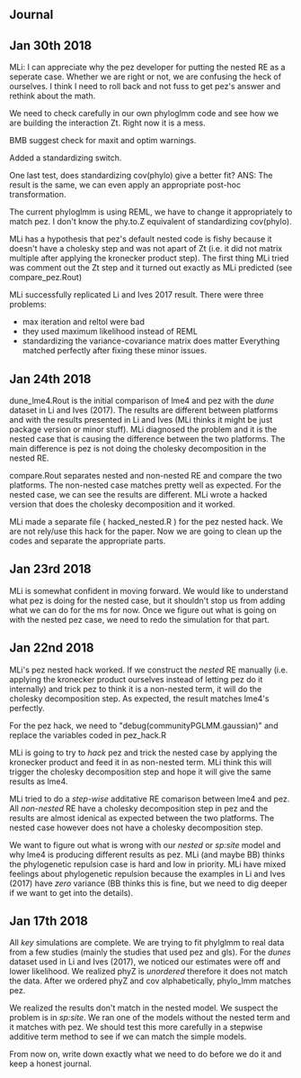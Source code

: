 ## Journal

## Jan 30th 2018

MLi: I can appreciate why the pez developer for putting the nested RE as a seperate case.
Whether we are right or not, we are confusing the heck of ourselves.
I think I need to roll back and not fuss to get pez's answer and rethink about the math.

We need to check carefully in our own phyloglmm code and see how we are building the interaction Zt.
Right now it is a mess. 

BMB suggest check for maxit and optim warnings.

Added a standardizing switch.

One last test, does standardizing cov(phylo) give a better fit?
ANS: The result is the same, we can even apply an appropriate post-hoc transformation.

The current phyloglmm is using REML, we have to change it appropriately to match pez.
I don't know the phy.to.Z equivalent of standardizing cov(phylo).

MLi has a hypothesis that pez's default nested code is fishy because it doesn't have a cholesky step and was not apart of Zt (i.e. it did not matrix multiple after applying the kronecker product step). 
The first thing MLi tried was comment out the Zt step and it turned out exactly as MLi predicted (see compare_pez.Rout)

MLi successfully replicated Li and Ives 2017 result.
There were three problems:
- max iteration and reltol were bad
- they used maximum likelihood instead of REML
- standardizing the variance-covariance matrix does matter
Everything matched perfectly after fixing these minor issues. 

## Jan 24th 2018

dune_lme4.Rout is the initial comparison of lme4 and pez with the _dune_ dataset in Li and Ives (2017).
The results are different between platforms and with the results presented in Li and Ives (MLi thinks it might be just package version or minor stuff).
MLi diagnosed the problem and it is the nested case that is causing the difference between the two platforms.
The main difference is pez is not doing the cholesky decomposition in the nested RE.

compare.Rout separates nested and non-nested RE and compare the two platforms. 
The non-nested case matches pretty well as expected. 
For the nested case, we can see the results are different. 
MLi wrote a hacked version that does the cholesky decomposition and it worked.


MLi made a separate file ( hacked_nested.R ) for the pez nested hack.
We are not rely/use this hack for the paper.
Now we are going to clean up the codes and separate the appropriate parts. 

## Jan 23rd 2018

MLi is somewhat confident in moving forward. 
We would like to understand what pez is doing for the nested case, but it shouldn't stop us from adding what we can do for the ms for now.
Once we figure out what is going on with the nested pez case, we need to redo the simulation for that part.


## Jan 22nd 2018

MLi's pez nested hack worked. 
If we construct the _nested_ RE manually (i.e. applying the kronecker product ourselves instead of letting pez do it internally) and trick pez to think it is a non-nested term, it will do the cholesky decomposition step. 
As expected, the result matches lme4's perfectly. 

For the pez hack, we need to "debug(communityPGLMM.gaussian)" and replace the variables coded in pez_hack.R

MLi is going to try to _hack_ pez and trick the nested case by applying the kronecker product and feed it in as non-nested term.
MLi think this will trigger the cholesky decomposition step and hope it will give the same results as lme4.

MLi tried to do a _step-wise_ additative RE comarison between lme4 and pez. 
All _non-nested_ RE have a cholesky decomposition step in pez and the results are almost idenical as expected between the two platforms.
The nested case however does not have a cholesky decomposition step.

We want to figure out what is wrong with our _nested_ or _sp:site_ model and why lme4 is producing different results as pez.
MLi (and maybe BB) thinks the phylogenetic repulsion case is hard and low in priority. 
MLi have mixed feelings about phylogenetic repulsion because the examples in Li and Ives (2017) have _zero_ variance (BB thinks this is fine, but we need to dig deeper if we want to get into the details). 


## Jan 17th 2018

All _key_ simulations are complete. We are trying to fit phylglmm to real data from a few studies (mainly the studies that used pez and gls). For the _dunes_ dataset used in Li and Ives (2017), we noticed our estimates were off and lower likelihood. 
We realized phyZ is _unordered_ therefore it does not match the data. After we ordered phyZ and cov alphabetically, phylo_lmm matches pez. 

We realized the results don't match in the nested model. 
We suspect the problem is in _sp:site_. We ran one of the models without the nested term and it matches with pez. 
We should test this more carefully in a stepwise additive term method to see if we can match the simple models.

From now on, write down exactly what we need to do before we do it and keep a honest journal.
